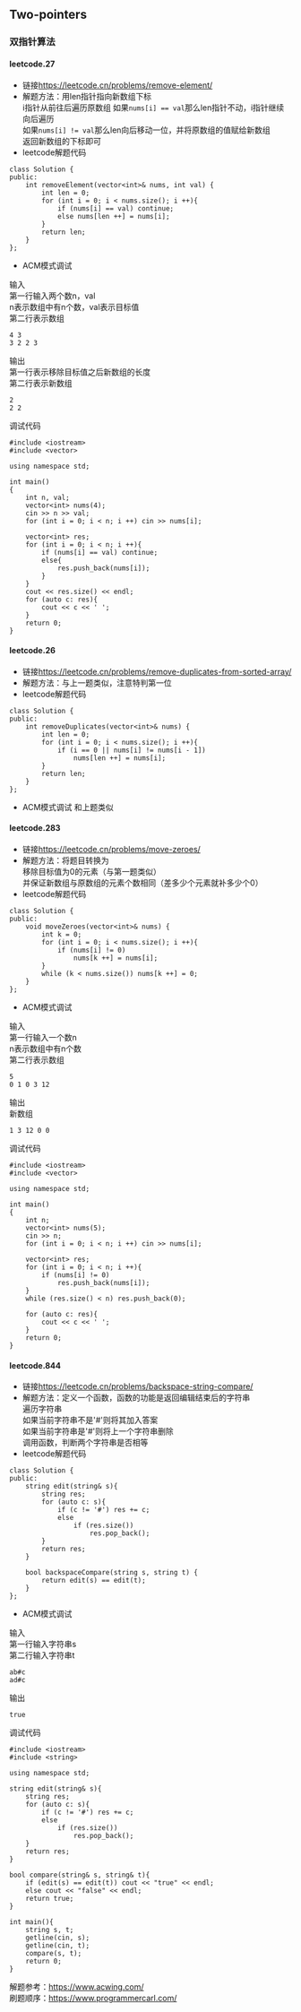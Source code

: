 ## Two-pointers
### 双指针算法
#### leetcode.27
- 链接<https://leetcode.cn/problems/remove-element/>  
- 解题方法：用len指针指向新数组下标  
  i指针从前往后遍历原数组
  如果`nums[i] == val`那么len指针不动，i指针继续向后遍历  
  如果`nums[i] != val`那么len向后移动一位，并将原数组的值赋给新数组  
  返回新数组的下标即可  
- leetcode解题代码
```
class Solution {
public:
    int removeElement(vector<int>& nums, int val) {
        int len = 0;
        for (int i = 0; i < nums.size(); i ++){
            if (nums[i] == val) continue;
            else nums[len ++] = nums[i];
        }
        return len;
    }
};
```
- ACM模式调试

输入  
第一行输入两个数n，val  
n表示数组中有n个数，val表示目标值  
第二行表示数组
```
4 3
3 2 2 3
```
输出  
第一行表示移除目标值之后新数组的长度  
第二行表示新数组
```
2
2 2
```
调试代码
```
#include <iostream>
#include <vector>

using namespace std;

int main()
{
    int n, val;
    vector<int> nums(4);
    cin >> n >> val;
    for (int i = 0; i < n; i ++) cin >> nums[i];
    
    vector<int> res;
    for (int i = 0; i < n; i ++){
        if (nums[i] == val) continue;
        else{
            res.push_back(nums[i]);
        } 
    }
    cout << res.size() << endl;
    for (auto c: res){
        cout << c << ' ';
    }
    return 0;
}
```
#### leetcode.26
- 链接<https://leetcode.cn/problems/remove-duplicates-from-sorted-array/>  
- 解题方法：与上一题类似，注意特判第一位
- leetcode解题代码
```
class Solution {
public:
    int removeDuplicates(vector<int>& nums) {
        int len = 0;
        for (int i = 0; i < nums.size(); i ++){
            if (i == 0 || nums[i] != nums[i - 1])
                nums[len ++] = nums[i];
        }
        return len;
    }
};
```
- ACM模式调试 和上题类似

#### leetcode.283
- 链接<https://leetcode.cn/problems/move-zeroes/>  
- 解题方法：将题目转换为  
  移除目标值为0的元素（与第一题类似）  
  并保证新数组与原数组的元素个数相同（差多少个元素就补多少个0）  
- leetcode解题代码
```
class Solution {
public:
    void moveZeroes(vector<int>& nums) {
        int k = 0;
        for (int i = 0; i < nums.size(); i ++){
            if (nums[i] != 0)
                nums[k ++] = nums[i];
        }
        while (k < nums.size()) nums[k ++] = 0;
    }
};
```
- ACM模式调试

输入  
第一行输入一个数n   
n表示数组中有n个数  
第二行表示数组
```
5
0 1 0 3 12
```
输出   
新数组
```
1 3 12 0 0
```
调试代码
```
#include <iostream>
#include <vector>

using namespace std;

int main()
{
    int n;
    vector<int> nums(5);
    cin >> n;
    for (int i = 0; i < n; i ++) cin >> nums[i];
    
    vector<int> res;
    for (int i = 0; i < n; i ++){
        if (nums[i] != 0)
            res.push_back(nums[i]);
    }
    while (res.size() < n) res.push_back(0);
    
    for (auto c: res){
        cout << c << ' ';
    }
    return 0;
}
```
#### leetcode.844
- 链接<https://leetcode.cn/problems/backspace-string-compare/>  
- 解题方法：定义一个函数，函数的功能是返回编辑结束后的字符串  
  遍历字符串  
  如果当前字符串不是'#'则将其加入答案  
  如果当前字符串是'#'则将上一个字符串删除  
  调用函数，判断两个字符串是否相等
- leetcode解题代码
```
class Solution {
public:
    string edit(string& s){
        string res;
        for (auto c: s){
            if (c != '#') res += c;
            else 
                if (res.size())
                    res.pop_back();
        }
        return res;
    }

    bool backspaceCompare(string s, string t) {
        return edit(s) == edit(t);
    }
};
```
- ACM模式调试

输入  
第一行输入字符串s  
第二行输入字符串t
```
ab#c
ad#c
```
输出
```
true
```
调试代码
```
#include <iostream>
#include <string>

using namespace std;

string edit(string& s){
    string res;
    for (auto c: s){
        if (c != '#') res += c;
        else 
            if (res.size()) 
                res.pop_back();
    }
    return res;
}

bool compare(string& s, string& t){
    if (edit(s) == edit(t)) cout << "true" << endl;
    else cout << "false" << endl;
    return true;
}

int main(){
    string s, t;
    getline(cin, s);
    getline(cin, t);
    compare(s, t);
    return 0;
}
```
解题参考：<https://www.acwing.com/>  
刷题顺序：<https://www.programmercarl.com/>